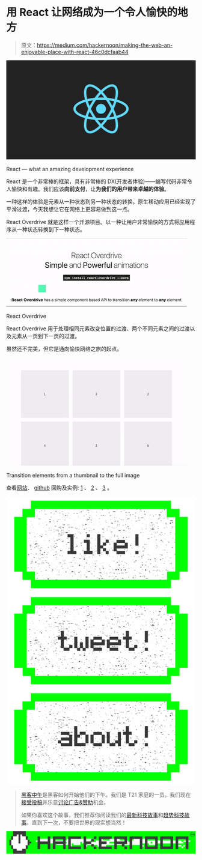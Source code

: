 # 用 React 让网络成为一个令人愉快的地方

> 原文：<https://medium.com/hackernoon/making-the-web-an-enjoyable-place-with-react-46c0dcfaab44>

![](img/54eddf1ce634f667ba77a4fbffd0615a.png)

React — what an amazing development experience

React 是一个非常棒的框架，具有非常棒的 DX(开发者体验)——编写代码非常令人愉快和有趣。我们应该**向前支付**，让**为我们的用户带来卓越的体验**。

一种这样的体验是元素从一种状态到另一种状态的转换。原生移动应用已经实现了平滑过渡，今天我想让它在网络上更容易做到这一点。

React Overdrive 就是这样一个开源项目。以一种让用户非常愉快的方式将应用程序从一种状态转换到下一种状态。

![](img/7a1a28e73cd8d7b4910a59b71bfb7e80.png)

React Overdrive

React Overdrive 用于处理相同元素改变位置的过渡、两个不同元素之间的过渡以及元素从一页到下一页的过渡。

虽然还不完美，但它是通向愉快网络之旅的起点。

![](img/c45996c9154bbb37100cf177ae91784b.png)

Transition elements from a thumbnail to the full image

查看[网站](https://react-overdrive.now.sh)、 [github](https://github.com/berzniz/react-overdrive) 回购及实例: [1](https://overdrive-demo.now.sh/) 、 [2](https://nextgram-overdrive.now.sh/) 、 [3](https://overdrive-rr4.now.sh/) 。

[![](img/50ef4044ecd4e250b5d50f368b775d38.png)](http://bit.ly/HackernoonFB)[![](img/979d9a46439d5aebbdcdca574e21dc81.png)](https://goo.gl/k7XYbx)[![](img/2930ba6bd2c12218fdbbf7e02c8746ff.png)](https://goo.gl/4ofytp)

> [黑客中午](http://bit.ly/Hackernoon)是黑客如何开始他们的下午。我们是 T21 家庭的一员。我们现在[接受投稿](http://bit.ly/hackernoonsubmission)并乐意[讨论广告&赞助](mailto:partners@amipublications.com)机会。
> 
> 如果你喜欢这个故事，我们推荐你阅读我们的[最新科技故事](http://bit.ly/hackernoonlatestt)和[趋势科技故事](https://hackernoon.com/trending)。直到下一次，不要把世界的现实想当然！

![](img/be0ca55ba73a573dce11effb2ee80d56.png)